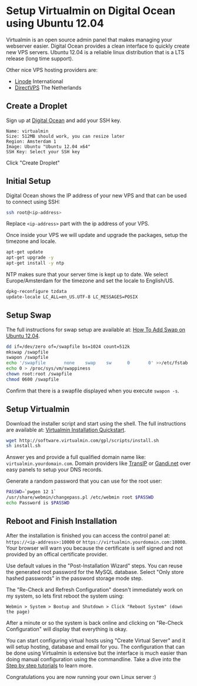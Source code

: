 # Setup Virtualmin on Digital Ocean using Ubuntu 12.04

Virtualmin is an open source admin panel that
makes managing your webserver easier. Digital Ocean
provides a clean interface to quickly create new
VPS servers. Ubuntu 12.04 is a reliable linux
distribution that is a LTS release (long time support).

Other nice VPS hosting providers are:
- [Linode](https://www.linode.com/) International
- [DirectVPS](https://www.directvps.nl/) The Netherlands

## Create a Droplet

Sign up at [Digital Ocean](https://www.digitalocean.com/) and
add your SSH key.

```
Name: virtualmin
Size: 512MB should work, you can resize later
Region: Amsterdam 1
Image: Ubuntu "Ubuntu 12.04 x64"
SSH Key: Select your SSH key
```

Click "Create Droplet"

## Initial Setup

Digital Ocean shows the IP address of your new VPS
and that can be used to connect using SSH:

```bash
ssh root@<ip-address>
```

Replace `<ip-address>` part with the ip address of your
VPS.

Once inside your VPS we will update and upgrade the
packages, setup the timezone and locale.

```bash
apt-get update
apt-get upgrade -y
apt-get install -y ntp
```

NTP makes sure that your server time is kept up to date.
We select Europe/Amsterdam for the timezone and set the
locale to English/US.

```bash
dpkg-reconfigure tzdata
update-locale LC_ALL=en_US.UTF-8 LC_MESSAGES=POSIX
```

## Setup Swap

The full instructions for swap setup are available at:
[How To Add Swap on Ubuntu 12.04](https://www.digitalocean.com/community/articles/how-to-add-swap-on-ubuntu-12-04).

```bash
dd if=/dev/zero of=/swapfile bs=1024 count=512k
mkswap /swapfile
swapon /swapfile
echo '/swapfile       none    swap    sw      0       0' >>/etc/fstab
echo 0 > /proc/sys/vm/swappiness
chown root:root /swapfile
chmod 0600 /swapfile
```

Confirm that there is a swapfile displayed when you execute `swapon -s`.

## Setup Virtualmin

Download the installer script and start using the shell. The full
instructions are available at:
[Virtualmin Installation Quickstart](http://www.virtualmin.com/documentation/installation/automated).

```bash
wget http://software.virtualmin.com/gpl/scripts/install.sh
sh install.sh
```

Answer yes and provide a full qualified domain name like:
`virtualmin.yourdomain.com`. Domain providers like
[TransIP](https://www.transip.nl/)
or [Gandi.net](https://www.gandi.net/) over easy panels to setup your DNS records.

Generate a random password that you can use for the root user:

```bash
PASSWD=`pwgen 12 1`
/usr/share/webmin/changepass.pl /etc/webmin root $PASSWD
echo Password is $PASSWD
```

## Reboot and Finish Installation

After the installation is finished you can access the control panel at:
`https://<ip-address>:10000` or `https://virtualmin.yourdomain.com:10000`.
Your browser will warn you because the certificate is self signed
and not provided by an offical certificate provider. 

Use default values in the "Post-Installation Wizard" steps. You can reuse the
generated root password for the MySQL database. Select "Only store hashed
passwords" in the password storage mode step.

The "Re-Check and Refresh Configuration" doesn't immediately work on
my system, so lets first reboot the system using:

```
Webmin > System > Bootup and Shutdown > Click "Reboot System" (down the page)
```

After a minute or so the system is back online and clicking on "Re-Check
Configuration" will display that everything is okay.

You can start configuring virtual hosts using "Create Virtual
Server" and it will setup hosting, database and email for you.
The configuration that can be done using Virtualmin is extensive but the interface is
much easier than doing manual configuration using the commandline.
Take a dive into the [Step by step tutorials](http://www.virtualmin.com/documentation/tutorial)
to learn more.

Congratulations you are now running your own Linux server :)
